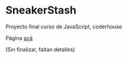# SneakerStash
Proyecto final curso de JavaScript, coderhouse

Página [acá](https://matiaspizzi.github.io/SneakerStash/)

(Sin finalizar, faltan detalles)
